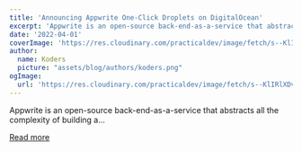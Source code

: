 ```yaml
---
title: 'Announcing Appwrite One-Click Droplets on DigitalOcean'
excerpt: 'Appwrite is an open-source back-end-as-a-service that abstracts all the complexity of building a...'
date: '2022-04-01'
coverImage: 'https://res.cloudinary.com/practicaldev/image/fetch/s--KlIRlXDv--/c_imagga_scale,f_auto,fl_progressive,h_420,q_auto,w_1000/https://dev-to-uploads.s3.amazonaws.com/uploads/articles/5mg2s1vll29yyqh1ptmb.png'
author:
  name: Koders
  picture: "assets/blog/authors/koders.png"
ogImage:
  url: 'https://res.cloudinary.com/practicaldev/image/fetch/s--KlIRlXDv--/c_imagga_scale,f_auto,fl_progressive,h_420,q_auto,w_1000/https://dev-to-uploads.s3.amazonaws.com/uploads/articles/5mg2s1vll29yyqh1ptmb.png'
---
```


Appwrite is an open-source back-end-as-a-service that abstracts all the complexity of building a...

[Read more](https://dev.to/appwrite/announcing-appwrite-one-click-droplets-on-digitalocean-1hd8)
